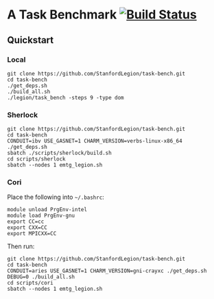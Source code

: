 # A Task Benchmark [![Build Status](https://travis-ci.org/StanfordLegion/task-bench.svg?branch=master)](https://travis-ci.org/StanfordLegion/task-bench)

## Quickstart

### Local

```
git clone https://github.com/StanfordLegion/task-bench.git
cd task-bench
./get_deps.sh
./build_all.sh
./legion/task_bench -steps 9 -type dom
```

### Sherlock

```
git clone https://github.com/StanfordLegion/task-bench.git
cd task-bench
CONDUIT=ibv USE_GASNET=1 CHARM_VERSION=verbs-linux-x86_64 ./get_deps.sh
sbatch ./scripts/sherlock/build.sh
cd scripts/sherlock
sbatch --nodes 1 emtg_legion.sh
```

### Cori

Place the following into `~/.bashrc`:

```
module unload PrgEnv-intel
module load PrgEnv-gnu
export CC=cc
export CXX=CC
export MPICXX=CC
```

Then run:

```
git clone https://github.com/StanfordLegion/task-bench.git
cd task-bench
CONDUIT=aries USE_GASNET=1 CHARM_VERSION=gni-crayxc ./get_deps.sh
DEBUG=0 ./build_all.sh
cd scripts/cori
sbatch --nodes 1 emtg_legion.sh
```
